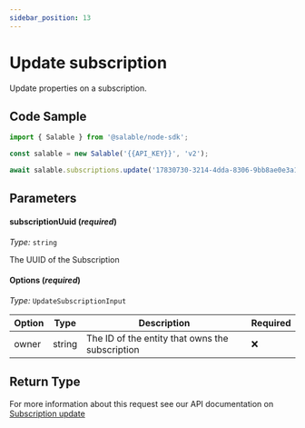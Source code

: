 ```yaml
---
sidebar_position: 13
---
```


# Update subscription

Update properties on a subscription.

## Code Sample

```typescript
import { Salable } from '@salable/node-sdk';

const salable = new Salable('{{API_KEY}}', 'v2');

await salable.subscriptions.update('17830730-3214-4dda-8306-9bb8ae0e3a11', { owner: 'orgId_2' });
```

## Parameters

#### subscriptionUuid (_required_)

_Type:_ `string`

The UUID of the Subscription

#### Options (_required_)

_Type:_ `UpdateSubscriptionInput`

| Option    | Type   | Description                                     | Required |
|-----------|--------|-------------------------------------------------|----------|
| owner     | string | The ID of the entity that owns the subscription | ❌        |

## Return Type

For more information about this request see our API documentation on [Subscription update](https://docs.salable.app/api/v2#tag/Subscriptions/operation/updateSubscriptionByUuid)
